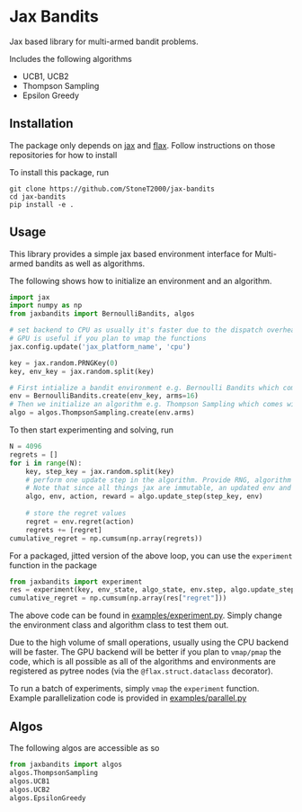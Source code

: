 # Jax Bandits

Jax based library for multi-armed bandit problems.

Includes the following algorithms
- UCB1, UCB2
- Thompson Sampling
- Epsilon Greedy

## Installation

The package only depends on [jax](https://github.com/google/jax) and [flax](https://github.com/google/flax). Follow instructions on those repositories for how to install

To install this package, run
```
git clone https://github.com/StoneT2000/jax-bandits
cd jax-bandits
pip install -e .
```

## Usage

This library provides a simple jax based environment interface for Multi-armed bandits as well as algorithms.

The following shows how to initialize an environment and an algorithm.

```python
import jax
import numpy as np
from jaxbandits import BernoulliBandits, algos

# set backend to CPU as usually it's faster due to the dispatch overhead on the GPU.
# GPU is useful if you plan to vmap the functions
jax.config.update('jax_platform_name', 'cpu')

key = jax.random.PRNGKey(0)
key, env_key = jax.random.split(key)

# First intialize a bandit environment e.g. Bernoulli Bandits which comes with the environment state and functions
env = BernoulliBandits.create(env_key, arms=16)
# Then we initialize an algorithm e.g. Thompson Sampling which comes with the algo state and functions
algo = algos.ThompsonSampling.create(env.arms)
```

To then start experimenting and solving, run

```python
N = 4096
regrets = []
for i in range(N):
    key, step_key = jax.random.split(key)
    # perform one update step in the algorithm. Provide RNG, algorithm state, and the environment. 
    # Note that since all things jax are immutable, an updated env and algo object is returned as well
    algo, env, action, reward = algo.update_step(step_key, env)
    
    # store the regret values
    regret = env.regret(action)
    regrets += [regret]
cumulative_regret = np.cumsum(np.array(regrets))
```

For a packaged, jitted version of the above loop, you can use the `experiment` function in the package

```python
from jaxbandits import experiment
res = experiment(key, env_state, algo_state, env.step, algo.update_step, steps=N)
cumulative_regret = np.cumsum(np.array(res["regret"]))
```

The above code can be found in [examples/experiment.py](https://github.com/StoneT2000/jax-bandits/blob/main/examples/experiment.py). Simply change the environment class and algorithm class to test them out.

Due to the high volume of small operations, usually using the CPU backend will be faster. The GPU backend will be better if you plan to `vmap/pmap` the code, which is all possible as all of the algorithms and environments are registered as pytree nodes (via the `@flax.struct.dataclass` decorator). 

To run a batch of experiments, simply `vmap` the `experiment` function. Example parallelization code is provided in [examples/parallel.py](https://github.com/StoneT2000/jax-bandits/blob/main/examples/parallel.py)

## Algos

The following algos are accessible as so

```python
from jaxbandits import algos
algos.ThompsonSampling
algos.UCB1
algos.UCB2
algos.EpsilonGreedy

```